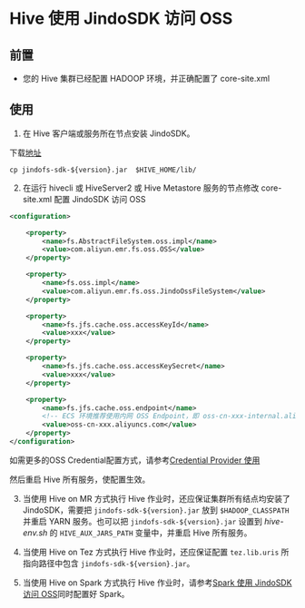 # Hive 使用 JindoSDK 访问 OSS

## 前置

* 您的 Hive 集群已经配置 HADOOP 环境，并正确配置了 core-site.xml

## 使用

1. 在 Hive 客户端或服务所在节点安装 JindoSDK。

下载[地址](jindofs_sdk_download.md)

```
cp jindofs-sdk-${version}.jar  $HIVE_HOME/lib/
```

2. 在运行 hivecli 或 HiveServer2 或 Hive Metastore 服务的节点修改 core-site.xml 配置 JindoSDK 访问 OSS

```xml
<configuration>

    <property>
        <name>fs.AbstractFileSystem.oss.impl</name>
        <value>com.aliyun.emr.fs.oss.OSS</value>
    </property>

    <property>
        <name>fs.oss.impl</name>
        <value>com.aliyun.emr.fs.oss.JindoOssFileSystem</value>
    </property>

    <property>
        <name>fs.jfs.cache.oss.accessKeyId</name>
        <value>xxx</value>
    </property>

    <property>
        <name>fs.jfs.cache.oss.accessKeySecret</name>
        <value>xxx</value>
    </property>

    <property>
        <name>fs.jfs.cache.oss.endpoint</name>
        <!-- ECS 环境推荐使用内网 OSS Endpoint，即 oss-cn-xxx-internal.aliyuncs.com -->
        <value>oss-cn-xxx.aliyuncs.com</value>
    </property>
</configuration>
```

如需更多的OSS Credential配置方式，请参考[Credential Provider 使用](jindosdk_credential_provider.md)

然后重启 Hive 所有服务，使配置生效。

3. 当使用 Hive on MR 方式执行 Hive 作业时，还应保证集群所有结点均安装了 JindoSDK，需要把 `jindofs-sdk-${version}.jar` 放到 `$HADOOP_CLASSPATH` 并重启 YARN 服务。也可以把 `jindofs-sdk-${version}.jar` 设置到 *hive-env.sh* 的 `HIVE_AUX_JARS_PATH` 变量中，并重启 Hive 所有服务。

4. 当使用 Hive on Tez 方式执行 Hive 作业时，还应保证配置 `tez.lib.uris` 所指向路径中包含 `jindofs-sdk-${version}.jar`。

5. 当使用 Hive on Spark 方式执行 Hive 作业时，请参考[Spark 使用 JindoSDK 访问 OSS](jindofs_on_spark.md)同时配置好 Spark。
